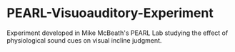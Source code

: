 # PEARL-Visuoauditory-Experiment
Experiment developed in Mike McBeath's PEARL Lab studying the effect of physiological sound cues on visual incline judgment. 
